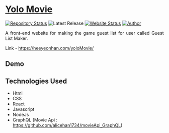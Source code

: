 # <a href="https://heeyeonhan.com/yoloMovie/" target="_blank">Yolo Movie</a>

[![Repository Status](https://img.shields.io/badge/Repository%20Status-Maintained-dark%20green.svg)](https://github.com/alicehan1734/yoloMovie)
![Latest Release](https://img.shields.io/github/last-commit/alicehan1734/yoloMovie)
[![Website Status](https://img.shields.io/badge/Website%20Status-Online-green)](https://heeyeonhan.com/yoloMovie/)
[![Author](https://img.shields.io/badge/Author-Heeyeon%20Han-blue.svg)](https://www.linkedin.com/in/alicehan1734/)

 <p align="justify">A front-end website for making the game guest list for user called Guest List Maker. </p>
 
 Link - https://heeyeonhan.com/yoloMovie/
 
 
 
## Demo


## Technologies Used

- Html
- CSS
- React
- Javascript
- NodeJs
- GraphQL (Movie Api : https://github.com/alicehan1734/movieApi_GraphQL)
